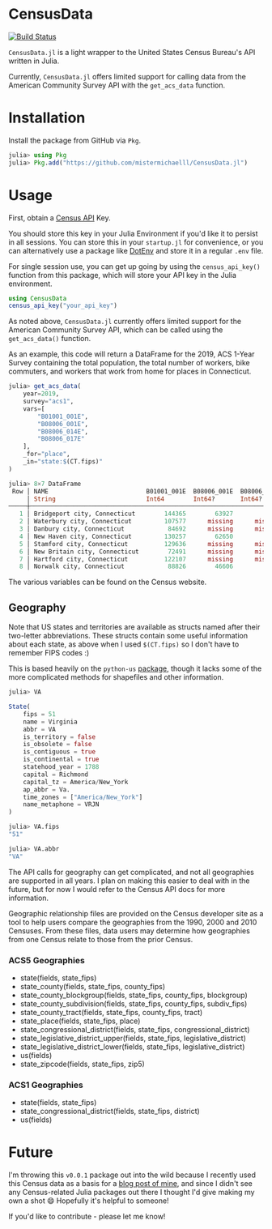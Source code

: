 # CensusData
[![Build Status](https://github.com/mistermichaelll/CensusData.jl/actions/workflows/CI.yml/badge.svg?branch=main)](https://github.com/mistermichaelll/CensusData.jl/actions/workflows/CI.yml?query=branch%3Amain)

`CensusData.jl` is a light wrapper to the United States Census Bureau's API written in Julia.

Currently, `CensusData.jl` offers limited support for calling data from the American Community Survey API with the `get_acs_data` function.

# Installation
Install the package from GitHub via `Pkg`.

```julia
julia> using Pkg
julia> Pkg.add("https://github.com/mistermichaelll/CensusData.jl")
```

# Usage
First, obtain a [Census API](https://api.census.gov/data/key_signup.html) Key.

You should store this key in your Julia Environment if you'd like it to persist in all sessions. You can store this in your `startup.jl` for convenience, or you can alternatively use a package like [DotEnv](https://github.com/tecosaur/DotEnv.jl) and store it in a regular `.env` file.

For single session use, you can get up going by using the `census_api_key()` function from this package, which will store your API key in the Julia environment.

```julia
using CensusData
census_api_key("your_api_key")
```

As noted above, `CensusData.jl` currently offers limited support for the American Community Survey API, which can be called using the `get_acs_data()` function.

As an example, this code will return a DataFrame for the 2019, ACS 1-Year Survey containing the total population, the total number of workers, bike commuters, and workers that work from home for places in Connecticut.

```julia
julia> get_acs_data(
    year=2019,
    survey="acs1",
    vars=[
        "B01001_001E",
        "B08006_001E", 
        "B08006_014E", 
        "B08006_017E"
    ],
    _for="place",
    _in="state:$(CT.fips)"
)

julia> 8×7 DataFrame
 Row │ NAME                           B01001_001E  B08006_001E  B08006_014E  B08006_017E  state   place  
     │ String                         Int64        Int64?       Int64?       Int64?       String  String 
─────┼───────────────────────────────────────────────────────────────────────────────────────────────────
   1 │ Bridgeport city, Connecticut        144365        63927            0         1260  09      08000
   2 │ Waterbury city, Connecticut         107577      missing      missing      missing  09      80000
   3 │ Danbury city, Connecticut            84692      missing      missing      missing  09      18430
   4 │ New Haven city, Connecticut         130257        62650         2066         2221  09      52000
   5 │ Stamford city, Connecticut          129636      missing      missing      missing  09      73000
   6 │ New Britain city, Connecticut        72491      missing      missing      missing  09      50370
   7 │ Hartford city, Connecticut          122107      missing      missing      missing  09      37000
   8 │ Norwalk city, Connecticut            88826        46606           40         1394  09      55990
```

The various variables can be found on the Census website.

## Geography

Note that US states and territories are available as structs named after their two-letter abbreviations. These structs contain some useful information about each state, as above when I used `$(CT.fips)` so I don't have to remember FIPS codes :)

This is based heavily on the `python-us` [package](https://github.com/unitedstates/python-us), though it lacks some of the more complicated methods for shapefiles and other information.

```julia
julia> VA

State(
    fips = 51
    name = Virginia
    abbr = VA
    is_territory = false
    is_obsolete = false
    is_contiguous = true
    is_continental = true
    statehood_year = 1788
    capital = Richmond
    capital_tz = America/New_York
    ap_abbr = Va.
    time_zones = ["America/New_York"]
    name_metaphone = VRJN
)

julia> VA.fips
"51"

julia> VA.abbr
"VA"
```

The API calls for geography can get complicated, and not all geographies are supported in all years. I plan on making this easier to deal with in the future, but for now I would refer to the Census API docs for more information.


Geographic relationship files are provided on the Census developer site as a tool to help users compare the geographies from the 1990, 2000 and 2010 Censuses. From these files, data users may determine how geographies from one Census relate to those from the prior Census.

### ACS5 Geographies
- state(fields, state_fips)
- state_county(fields, state_fips, county_fips)
- state_county_blockgroup(fields, state_fips, county_fips, blockgroup)
- state_county_subdivision(fields, state_fips, county_fips, subdiv_fips)
- state_county_tract(fields, state_fips, county_fips, tract)
- state_place(fields, state_fips, place)
- state_congressional_district(fields, state_fips, congressional_district)
- state_legislative_district_upper(fields, state_fips, legislative_district)
- state_legislative_district_lower(fields, state_fips, legislative_district)
- us(fields)
- state_zipcode(fields, state_fips, zip5)
### ACS1 Geographies
- state(fields, state_fips)
- state_congressional_district(fields, state_fips, district)
- us(fields)

# Future
I'm throwing this `v0.0.1` package out into the wild because I recently used this Census data as a basis for a [blog post of mine](https://michaelkjohnson.info/posts/2024-08-02-census-biking/), and since I didn't see any Census-related Julia packages out there I thought I'd give making my own a shot 😄 Hopefully it's helpful to someone!

If you'd like to contribute - please let me know!